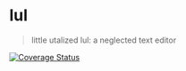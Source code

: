 lul
===

> little utalized lul: a neglected text editor

[![Coverage Status](https://coveralls.io/repos/github/slugbyte/lul/badge.svg?branch=master)](https://coveralls.io/github/slugbyte/lul?branch=master)
